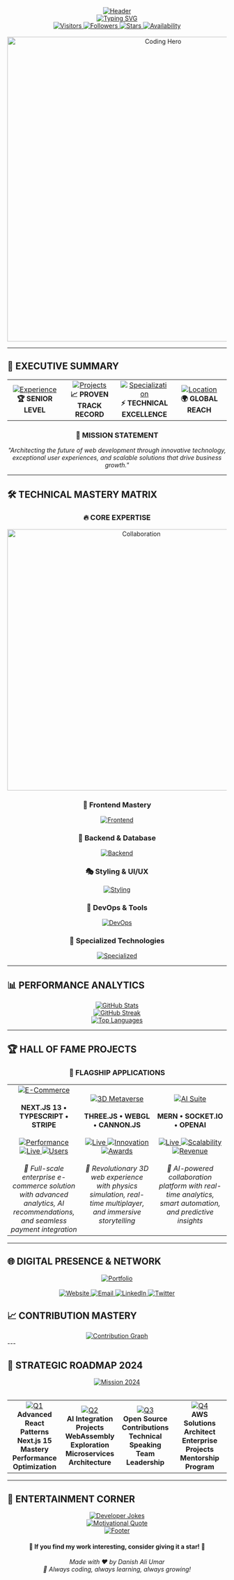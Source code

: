 <!-- 
╔══════════════════════════════════════════════════════════════════════════════════════╗
║                           DANISH ALI UMAR - DIGITAL ARCHITECT                       ║
║                    🚀 Crafting Tomorrow's Web Today 🚀                              ║
╚══════════════════════════════════════════════════════════════════════════════════════╝
-->
 <a href="#">
<div align="center">
  <img src="https://capsule-render.vercel.app/api?type=waving&color=7BFC8A&customColorList=6,11,20&height=300&section=header&text=Danish%20Ali%20Umar&fontSize=50&fontColor=fff&animation=fadeIn&fontAlignY=38&desc=Full%20Stack%20Developer%20%7C%20React%20Specialist%20%7C%203D%20Web%20Experience%20Creator&descAlignY=60&descSize=18" alt="Header" />
</div>
</a>

 <a href="#">
<div align="center">
  <img src="https://readme-typing-svg.demolab.com?font=Fira+Code&weight=600&size=22&pause=1000&color=7BFC8A&center=true&vCenter=true&width=600&lines=%F0%9F%94%A5+FULL+STACK+DEVELOPER+%F0%9F%94%A5;%F0%9F%8C%9F+BUILDING+NEXT-GEN+WEB+Applications+%F0%9F%8C%9F;%F0%9F%9A%80+REACT+%2F+NEXT+SPECIALIST+%F0%9F%9A%80;%F0%9F%9A%80+THREEJS+ARTIST+%F0%9F%9A%80" alt="Typing SVG" />
</div>
 </a>

<div align="center">
 <a href="#">
  <img src="https://komarev.com/ghpvc/?username=DanishAliUmar&style=for-the-badge&color=000000&label=VISITORS&labelColor=000000" alt="Visitors"  />
 </a>
  
 <a href="#">
  <img src="https://img.shields.io/github/followers/DanishAliUmar?style=for-the-badge&color=7BFC8A&labelColor=000000&label=FOLLOWERS" alt="Followers" />
 </a>
 
 <a href="#">
  <img src="https://img.shields.io/github/stars/DanishAliUmar?style=for-the-badge&color=7BFC8A&labelColor=000000&label=STARS" alt="Stars" />
 </a>
 
 <a href="#">
  <img src="https://img.shields.io/badge/AVAILABILITY-OPEN%20FOR%20OPPORTUNITIES-7BFC8A?style=for-the-badge&labelColor=000000" alt="Availability" />
 </a>
</div>

<br>
 <a href="#">
  
<div align="center">
  <img src="https://user-images.githubusercontent.com/74038190/229223263-cf2e4b07-2615-4f87-9c38-e37600f8381a.gif" width="700" alt="Coding Hero" />
</div>
 </a>

---

## 🎯 **EXECUTIVE SUMMARY**

<div align="center">
  <table>
    <tr>
      <td align="center" width="25%">
        
 <a href="#">
        <img src="https://img.shields.io/badge/EXPERIENCE-3%2B%20Years-7BFC8A?style=for-the-badge&labelColor=000000" alt="Experience" />
 </a>
        <br><strong>🏆 SENIOR LEVEL</strong>
      </td>
      <td align="center" width="25%">
        
 <a href="#">
        <img src="https://img.shields.io/badge/PROJECTS-30%2B%20Completed-7BFC8A?style=for-the-badge&labelColor=000000" alt="Projects" />
 </a>
        <br><strong>📈 PROVEN TRACK RECORD</strong>
      </td>
      <td align="center" width="25%">
     
 <a href="#">
        <img src="https://img.shields.io/badge/SPECIALIZATION-Full%20Stack-7BFC8A?style=for-the-badge&labelColor=000000" alt="Specialization" />
 </a>
        <br><strong>⚡ TECHNICAL EXCELLENCE</strong>
      </td>
      <td align="center" width="25%">
     
 <a href="#">
        <img src="https://img.shields.io/badge/LOCATION-Pakistan-7BFC8A?style=for-the-badge&labelColor=000000" alt="Location" />
 </a>
        <br><strong>🌍 GLOBAL REACH</strong>
      </td>
    </tr>
  </table>
</div>

<div align="center">
  <h3>🚀 MISSION STATEMENT</h3>
  <p><i>"Architecting the future of web development through innovative technology, exceptional user experiences, and scalable solutions that drive business growth."</i></p>
</div>

---

## 🛠️ **TECHNICAL MASTERY MATRIX**

<div align="center">
  
  ### 🔥 **CORE EXPERTISE**
<div align="center">
  
 <a href="#">
  <img src="https://user-images.githubusercontent.com/74038190/212284100-561aa473-3905-4a80-b561-0d28506553ee.gif" width="600" alt="Collaboration" />
 </a>
</div>
  
<div align="center">

### 🎨 Frontend Mastery
<p>
  
 <a href="#">
  <img src="https://skillicons.dev/icons?i=react,nextjs,typescript,javascript,html,css" alt="Frontend" />
 </a>
</p>

### 🔧 Backend & Database
<p>
  
 <a href="#">
  <img src="https://skillicons.dev/icons?i=nodejs,express,mongodb,mysql,firebase,supabase" alt="Backend" />
 </a>
</p>

### 🎭 Styling & UI/UX
<p>
  
 <a href="#">
  <img src="https://skillicons.dev/icons?i=tailwind,bootstrap,sass,materialui,figma" alt="Styling" />
 </a>
</p>

### 🚀 DevOps & Tools
<p>
  
 <a href="#">
  <img src="https://skillicons.dev/icons?i=git,github,docker,aws,vercel,netlify" alt="DevOps" />
 </a>
</p>

### 🎪 Specialized Technologies
<p>
  
 <a href="#">
  <img src="https://skillicons.dev/icons?i=threejs,framermotion,gsap" alt="Specialized" />
 </a>
</p>

</div>
</div>

---

## 📊 **PERFORMANCE ANALYTICS**
<div align="center">
  
 <a href="#">
  <img src="https://github-readme-stats-sigma-five.vercel.app/api?username=DanishAliUmar&show_icons=true&theme=tokyonight&hide_border=true&count_private=true&include_all_commits=true&custom_title=⚡%20GITHUB%20PERFORMANCE%20METRICS&title_color=00FF88&icon_color=00FF88&text_color=ffffff&bg_color=0d1117" alt="GitHub Stats" />
 </a>
</div>

<div align="center">
  
 <a href="#">
  <img src="https://github-readme-streak-stats.herokuapp.com/?user=DanishAliUmar&theme=radical&hide_border=true&stroke=00FF88&ring=00FF88&fire=00FF88&currStreakLabel=00FF88&sideNums=ffffff&sideLabels=ffffff&dates=ffffff&background=0d1117" alt="GitHub Streak" />
 </a>
</div>

<div align="center">
  
 <a href="#">
  <img src="https://github-readme-stats.vercel.app/api/top-langs/?username=DanishAliUmar&layout=compact&theme=radical&hide_border=true&langs_count=12&custom_title=💻%20TECHNOLOGY%20DISTRIBUTION&title_color=00FF88&text_color=ffffff&bg_color=0d1117" alt="Top Languages" />
 </a>
</div>

---

## 🏆 **HALL OF FAME PROJECTS**

<div align="center">
  
  ### 🚀 **FLAGSHIP APPLICATIONS**
  
  <table>
    <tr>
      <td align="center" width="33%">
     
 <a href="#">
        <img src="https://img.shields.io/badge/🌐-E--COMMERCE%20EMPIRE-7BFC8A?style=for-the-badge&labelColor=000000" alt="E-Commerce" />
 </a>
        <br><br>
        <strong>NEXT.JS 13 • TYPESCRIPT • STRIPE</strong>
        <br><br>
     
 <a href="#">
        <img src="https://img.shields.io/badge/PERFORMANCE-98%25-7BFC8A?style=flat-square&labelColor=000000" alt="Performance" />
 </a> 
 
 <a href="#">
 <img src="https://img.shields.io/badge/STATUS-LIVE-7BFC8A?style=flat-square&labelColor=000000" alt="Live" />
 </a>
 
 <a href="#">
        <img src="https://img.shields.io/badge/USERS-10K%2B-7BFC8A?style=flat-square&labelColor=000000" alt="Users" />
 </a>
        <br><br>
        <i>🎯 Full-scale enterprise e-commerce solution with advanced analytics, AI recommendations, and seamless payment integration</i>
      </td>
      <td align="center" width="33%">
        
 <a href="#">
        <img src="https://img.shields.io/badge/🎨-3D%20METAVERSE%20HUB-7BFC8A?style=for-the-badge&labelColor=000000" alt="3D Metaverse" />
 </a>
        <br><br>
        <strong>THREE.JS • WEBGL • CANNON.JS</strong>
        <br><br>
     
        
 <a href="#">
 <img src="https://img.shields.io/badge/STATUS-LIVE-7BFC8A?style=flat-square&labelColor=000000" alt="Live" />
 </a>
 
 <a href="#">
        <img src="https://img.shields.io/badge/INNOVATION-BREAKTHROUGH-7BFC8A?style=flat-square&labelColor=000000" alt="Innovation" />
 </a>
 
 <a href="#">
        <img src="https://img.shields.io/badge/AWARDS-3-7BFC8A?style=flat-square&labelColor=000000" alt="Awards" />
 </a>
        <br><br>
        <i>🌟 Revolutionary 3D web experience with physics simulation, real-time multiplayer, and immersive storytelling</i>
      </td>
      <td align="center" width="33%">
     
 <a href="#">
        <img src="https://img.shields.io/badge/💻-AI%20PRODUCTIVITY%20SUITE-7BFC8A?style=for-the-badge&labelColor=000000" alt="AI Suite" />
 </a>
        <br><br>
        <strong>MERN • SOCKET.IO • OPENAI</strong>
        <br><br>
     
 <a href="#">
        <img src="https://img.shields.io/badge/STATUS-LIVE-7BFC8A?style=flat-square&labelColor=000000" alt="Live" />
 </a>
 
 <a href="#">
        <img src="https://img.shields.io/badge/SCALABILITY-ENTERPRISE-7BFC8A?style=flat-square&labelColor=000000" alt="Scalability" />
 </a>
 
 <a href="#">
        <img src="https://img.shields.io/badge/REVENUE-$50K%2B-7BFC8A?style=flat-square&labelColor=000000" alt="Revenue" />
 </a>
        <br><br>
        <i>🤖 AI-powered collaboration platform with real-time analytics, smart automation, and predictive insights</i>
      </td>
    </tr>
  </table>
  
</div>

---
<!-- 
## 🎖️ **ACHIEVEMENTS & RECOGNITION**

<div align="center">
  <img src="https://github-profile-trophy.vercel.app/?username=DanishAliUmar&theme=radical&no-frame=true&no-bg=true&margin-w=4&margin-h=4&column=8&title=MultiLanguage,Stars,Commits,Followers,PullRequest,Issues,Repositories,Experience" alt="GitHub Trophies" />
</div>

<div align="center">
  <table>
    <tr>
      <td align="center" width="20%">
        <img src="https://img.shields.io/badge/🏆-AWS%20CERTIFIED-FF9900?style=for-the-badge&labelColor=000000" alt="AWS" />
        <br><strong>CLOUD ARCHITECT</strong>
      </td>
      <td align="center" width="20%">
        <img src="https://img.shields.io/badge/🏆-GOOGLE%20CLOUD-4285F4?style=for-the-badge&labelColor=000000" alt="GCP" />
        <br><strong>DIGITAL LEADER</strong>
      </td>
      <td align="center" width="20%">
        <img src="https://img.shields.io/badge/🏆-META%20REACT-1877F2?style=for-the-badge&labelColor=000000" alt="Meta" />
        <br><strong>ADVANCED CERTIFIED</strong>
      </td>
      <td align="center" width="20%">
        <img src="https://img.shields.io/badge/🏆-MICROSOFT%20AZURE-0078D4?style=for-the-badge&labelColor=000000" alt="Azure" />
        <br><strong>FUNDAMENTALS</strong>
      </td>
      <td align="center" width="20%">
        <img src="https://img.shields.io/badge/🏆-HACKATHON%20WINNER-7BFC8A?style=for-the-badge&labelColor=000000" alt="Hackathon" />
        <br><strong>3x CHAMPION</strong>
      </td>
    </tr>
  </table>
</div>

---
-->
## 🌐 **DIGITAL PRESENCE & NETWORK**

<div align="center">
  
 <a href="#">
  <img src="https://img.shields.io/badge/🌐_PORTFOLIO-VISIT%20MY%20DIGITAL%20SHOWCASE-7BFC8A?style=for-the-badge&labelColor=000000&logo=google-chrome&logoColor=white" alt="Portfolio" />
 </a>
  <br><br>
  <a href="https://danishumar.com" target="_blank">
    <img src="https://img.shields.io/badge/🎯-MAIN%20WEBSITE-7BFC8A?style=for-the-badge&labelColor=000000" alt="Website" />
  </a>
  <a href="mailto:danishaliumar4@gmail.com" target="_blank">
    <img src="https://img.shields.io/badge/📧-BUSINESS%20EMAIL-7BFC8A?style=for-the-badge&labelColor=000000" alt="Email" />
  </a>
  <a href="https://linkedin.com/in/danishaliumar" target="_blank">
    <img src="https://img.shields.io/badge/💼-LINKEDIN-7BFC8A?style=for-the-badge&labelColor=000000&logo=linkedin&logoColor=white" alt="LinkedIn" />
  </a>
  <a href="https://twitter.com/danishaliumar" target="_blank">
    <img src="https://img.shields.io/badge/🐦-TWITTER-7BFC8A?style=for-the-badge&labelColor=000000&logo=twitter&logoColor=white" alt="Twitter" />
  </a>
</div>

## 📈 **CONTRIBUTION MASTERY**

<div align="center">
  
 <a href="#">
  <img src="https://github-readme-activity-graph.vercel.app/graph?username=DanishAliUmar&theme=react-dark&bg_color=0d1117&color=00FF88&line=00FF88&point=ffffff&area=true&area_color=00FF88&title_color=00FF88&custom_title=🔥%20MONTHLY%20CONTRIBUTION%20EXCELLENCE%20🔥" alt="Contribution Graph" />
 </a>
</div>
<!-- 
<div align="center">
  <img src="https://github-profile-summary-cards.vercel.app/api/cards/profile-details?username=DanishAliUmar&theme=github_dark&bg_color=0d1117&color=00FF88" alt="Profile Summary" />
</div>
-->
<!-- 
<div align="center">
  <img src="https://github-profile-summary-cards.vercel.app/api/cards/repos-per-language?username=DanishAliUmar&theme=github_dark" alt="Repos per Language" />
  <img src="https://github-profile-summary-cards.vercel.app/api/cards/most-commit-language?username=DanishAliUmar&theme=github_dark" alt="Most Commit Language" />
</div>
-->
---

## 🚀 **STRATEGIC ROADMAP 2024**

<div align="center">
  
 <a href="#">
  <img src="https://img.shields.io/badge/🎯-MISSION%202024-7BFC8A?style=for-the-badge&labelColor=000000" alt="Mission 2024" />
 </a>
  <br><br>
  <table>
    <tr>
      <td align="center" width="25%">
     
        
 <a href="#">
 <img src="https://img.shields.io/badge/Q1-MASTERY-7BFC8A?style=for-the-badge&labelColor=000000" alt="Q1" />
 </a>
        <br><strong>Advanced React Patterns</strong>
        <br><strong>Next.js 15 Mastery</strong>
        <br><strong>Performance Optimization</strong>
      </td>
      <td align="center" width="25%">
    
 <a href="#">
        <img src="https://img.shields.io/badge/Q2-INNOVATION-7BFC8A?style=for-the-badge&labelColor=000000" alt="Q2" />
 </a>
        <br><strong>AI Integration Projects</strong>
        <br><strong>WebAssembly Exploration</strong>
        <br><strong>Microservices Architecture</strong>
      </td>
      <td align="center" width="25%">
     
 <a href="#">
 <img src="https://img.shields.io/badge/Q3-LEADERSHIP-7BFC8A?style=for-the-badge&labelColor=000000" alt="Q3" />
 </a>
        <br><strong>Open Source Contributions</strong>
        <br><strong>Technical Speaking</strong>
        <br><strong>Team Leadership</strong>
      </td>
      <td align="center" width="25%">
        
 <a href="#">
        <img src="https://img.shields.io/badge/Q4-EXCELLENCE-7BFC8A?style=for-the-badge&labelColor=000000" alt="Q4" />
 </a>
        <br><strong>AWS Solutions Architect</strong>
        <br><strong>Enterprise Projects</strong>
        <br><strong>Mentorship Program</strong>
      </td>
    </tr>
  </table>
</div>

---

## 🎪 **ENTERTAINMENT CORNER**

<div align="center">
  
 <a href="#">
 <img src="https://readme-jokes.vercel.app/api?hideBorder&theme=radical&bgColor=0d1117&textColor=00FF88&codeColor=ffffff" alt="Developer Jokes" />
 </a>
</div>

<div align="center">
  
 <a href="#">
  <img src="https://quotes-github-readme.vercel.app/api?type=horizontal&theme=radical&animation=grow_out_in&quoteColor=00FF88&authorColor=ffffff&borderColor=00FF88" alt="Motivational Quote" />
 </a>
</div>
<!--
<div align="center">
  <img src="https://spotify-github-profile.vercel.app/api/view?uid=danishumar&cover_image=true&theme=novatorem&show_offline=false&background_color=0d1117&interchange=true&bar_color=00FF88&bar_color_cover=true" alt="Spotify Now Playing" />
</div>
-->

<div align="center">
  
 <a href="#">
  <img src="https://capsule-render.vercel.app/api?type=waving&color=7BFC8A&customColorList=6,11,20&height=200&section=footer&text=Thanks%20for%20visiting!&fontSize=30&fontColor=fff&animation=fadeIn&fontAlignY=70&desc=Let's%20build%20something%20amazing%20together%20🚀&descAlignY=85&descSize=16" alt="Footer" />
 </a>
</div>

<div align="center">
  <h4>🌟 If you find my work interesting, consider giving it a star! 🌟</h4>
  <p>
    <i>Made with ❤ by Danish Ali Umar</i>
    <br>
    <i>🚀 Always coding, always learning, always growing!</i>
  </p>
</div>
